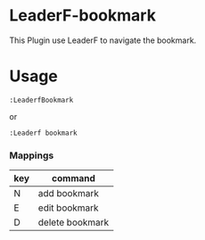 # LeaderF-bookmark

This Plugin use LeaderF to navigate the bookmark.

# Usage

```
:LeaderfBookmark
```
or
```
:Leaderf bookmark
```

### Mappings

| key | command         |
|-----|-----------------|
| N   | add bookmark    |
| E   | edit bookmark   |
| D   | delete bookmark |

